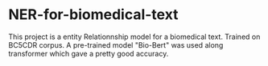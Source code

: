 # NER-for-biomedical-text
This project is a entity Relationnship model for a biomedical text. Trained on BC5CDR corpus. A pre-trained model "Bio-Bert" was used along transformer which gave a pretty good accuracy.
